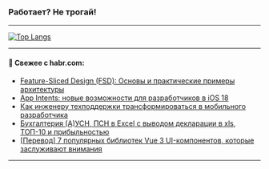 ### Работает? Не трогай!

---
<!--
#### 🛠️ Technical stack:

![Java](https://img.shields.io/badge/Java-informational?logo=Oracle&style=flat&logoColor=white&color=FF4500)
![Kotlin](https://img.shields.io/badge/Kotlin-informational?logo=Kotlin&style=flat&logoColor=white&color=774D97)
![TS](https://img.shields.io/badge/TypeScript-informational?logo=typeScript&style=flat&logoColor=black&color=017acc)
![Python](https://img.shields.io/badge/Python-informational?logo=Python&style=flat&logoColor=black&color=ffdd54) <br>
![Spring](https://img.shields.io/badge/Spring-informational?logo=Spring&style=flat&logoColor=white&color=6DB33F) 
![SpringBoot](https://img.shields.io/badge/SpringBoot-informational?logo=SpringBoot&style=flat&logoColor=white&color=6DB33F)
![Nest](https://img.shields.io/badge/NestJS-informational?logo=NestJS&style=flat&logoColor=white&color=E0234E) 
![NodeJS](https://img.shields.io/badge/NodeJS-informational?logo=node.js&style=flat&logoColor=white&color=70A760)<br>
![PostgreSQL](https://img.shields.io/badge/PostgreSQL-informational?logo=PostgreSQL&style=flat&logoColor=white&color=DAA520)
![MongoDB](https://img.shields.io/badge/MongoDB-informational?logo=MongoDB&style=flat&logoColor=white&color=870000)
![Apache](https://img.shields.io/badge/Apache-informational?logo=apache&style=flat&logoColor=white&color=f74e28)

___ 
-->

<!--- #### 🛠️ : --->

[![Top Langs](https://github-readme-stats-82jvfl3w3-advtsettinggmailcoms-projects.vercel.app/api/top-langs/?username=zloylis&langs_count=10&hide_title=true&title_color=e6edf3&size_weight=0.5&count_weight=0.5&layout=compact&hide_progress=true&hide_border=true&theme=dracula)](https://github.com/zloylis)

<!---


####  :octocat:&nbsp;&nbsp; Статистика:

![GitHub stats](https://github-readme-stats-u2qms2cxw-advtsettinggmailcoms-projects.vercel.app/api?username=zloylis&show_icons=true&hide_border=true&theme=dracula&title_color=e6edf3&include_all_commits=true&count_private=true&hide_rank=false&hide_title=true&rank_icon=github)
-->
---

#### 💬 Свежее с habr.com:

<!-- BLOG-POST-LIST:START -->
- [Feature-Sliced Design &lpar;FSD&rpar;: Основы и практические примеры архитектуры](https://habr.com/ru/articles/857192/?utm_source=habrahabr&utm_medium=rss&utm_campaign=857192)
- [App Intents: новые возможности для разработчиков в iOS 18](https://habr.com/ru/companies/kts/articles/857078/?utm_source=habrahabr&utm_medium=rss&utm_campaign=857078)
- [Как инженеру техподдержки трансформироваться в мобильного разработчика](https://habr.com/ru/companies/rosbank/articles/857154/?utm_source=habrahabr&utm_medium=rss&utm_campaign=857154)
- [Бухгалтерия &lpar;А&rpar;УСН, ПСН в Excel с выводом декларации в xls, ТОП-10 и прибыльностью](https://habr.com/ru/articles/857138/?utm_source=habrahabr&utm_medium=rss&utm_campaign=857138)
- [[Перевод] 7 популярных библиотек Vue 3 UI-компонентов, которые заслуживают внимания](https://habr.com/ru/articles/857116/?utm_source=habrahabr&utm_medium=rss&utm_campaign=857116)
<!-- BLOG-POST-LIST:END -->

---
